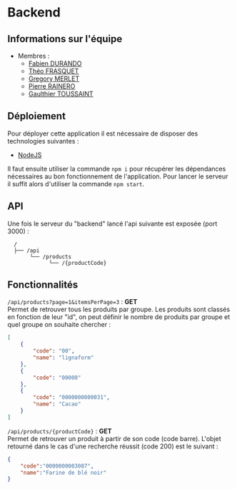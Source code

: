 # Backend

## Informations sur l'équipe

* Membres :
  * [Fabien DURANDO](fabien.durando@etu.unice.fr)
  * [Théo FRASQUET](fabien.frasquet@etu.unice.fr)
  * [Gregory MERLET](gregory.merlet@outlook.fr)
  * [Pierre RAINERO](pierre.rainero@hotmail.fr)
  * [Gaulthier TOUSSAINT](gaulthiertoussaint@gmail.com)

## Déploiement

Pour déployer cette application il est nécessaire de disposer des technologies suivantes :

* [NodeJS](https://nodejs.org)

Il faut ensuite utiliser la commande `npm i` pour récupérer les dépendances nécessaires au bon fonctionnement de l'application. Pour lancer le serveur il suffit alors d'utiliser la commande `npm start`.

## API

Une fois le serveur du "backend" lancé l'api suivante est exposée (port 3000) :

```text
  /
  ├── /api
       └── /products
             └── /{productCode}
```

## Fonctionnalités

`/api/products?page=1&itemsPerPage=3` : **GET**  
Permet de retrouver tous les produits par groupe. Les produits sont classés en fonction de leur "id", on peut définir le nombre de produits par groupe et quel groupe on souhaite chercher :

```json
[
    {
        "code": "00",
        "name": "lignaform"
    },
    {
        "code": "00000"
    },
    {
        "code": "0000000000031",
        "name": "Cacao"
    }
]
```

`/api/products/{productCode}` : **GET**  
Permet de retrouver un produit à partir de son code (code barre). L'objet retourné dans le cas d'une recherche réussit (code 200) est le suivant :

```json
{
    "code":"0000000003087",
    "name":"Farine de blé noir"
}
```